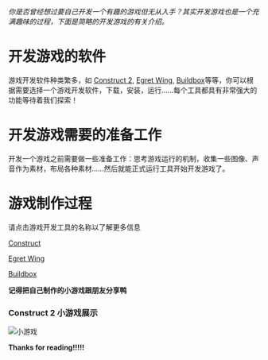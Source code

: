 

*你是否曾经想过要自己开发一个有趣的游戏但无从入手？其实开发游戏也是一个充满趣味的过程，下面是简略的开发游戏的有关介绍。*

# 开发游戏的软件

游戏开发软件种类繁多，如
[Construct 2](https://www.scirra.com/construct2/),
[Egret Wing](https://www.egret.com/products/wing.html/),
[Buildbox](https://www.buildbox.com/)等等，你可以根据需要选择一个游戏开发软件，下载，安装，运行……每个工具都具有非常强大的功能等待着我们探索！

# 开发游戏需要的准备工作

开发一个游戏之前需要做一些准备工作：思考游戏运行的机制，收集一些图像、声音作为素材，布局各种素材……然后就能正式运行工具开始开发游戏了。

# 游戏制作过程

请点击游戏开发工具的名称以了解更多信息

[Construct](https://www.scirra.com/tutorials/37/beginners-guide-to-construct-2/page-1)

[Egret Wing](http://developer.egret.com/cn/github/egret-docs/Engine2D/minigame/tutorial/index.html)

[Buildbox](https://www.buildbox.com/make-your-own-game/)


**记得把自己制作的小游戏跟朋友分享鸭**

### Construct 2 小游戏展示


![小游戏](https://img-blog.csdn.net/20181006214005483?watermark/2/text/aHR0cHM6Ly9ibG9nLmNzZG4ubmV0L3dlaXhpbl80MzM0NzA5NQ==/font/5a6L5L2T/fontsize/400/fill/I0JBQkFCMA==/dissolve/70)


**Thanks for reading!!!!!**